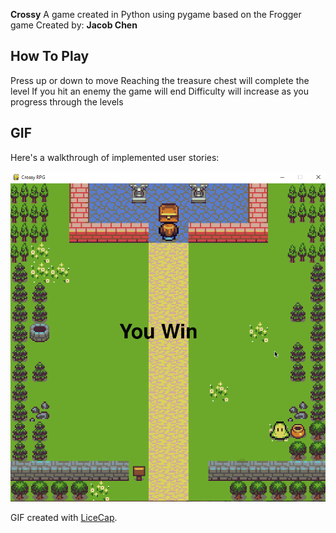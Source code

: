 **Crossy**
A game created in Python using pygame based on the Frogger game
Created by: **Jacob Chen**

## How To Play
Press up or down to move
Reaching the treasure chest will complete the level
If you hit an enemy the game will end
Difficulty will increase as you progress through the levels

## GIF

Here's a walkthrough of implemented user stories:

![crossy Gif](https://github.com/jacobpchen/crossy/blob/master/crossy.gif)

GIF created with [LiceCap](http://www.cockos.com/licecap/).

